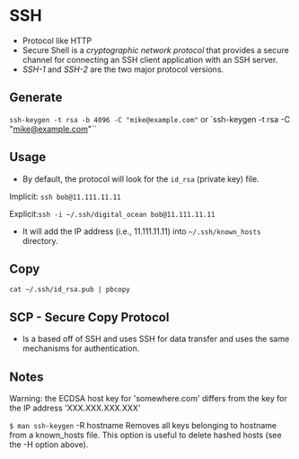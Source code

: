 # SSH

* Protocol like HTTP
* Secure Shell is a _cryptographic network protocol_ that provides a secure channel for connecting an SSH client application with an SSH server.
* _SSH-1_ and *SSH-2* are the two major protocol versions.

## Generate

`ssh-keygen -t rsa -b 4096 -C "mike@example.com"` or
`ssh-keygen -t rsa -C "mike@example.com"``

## Usage

* By default, the protocol will look for the `id_rsa` (private key) file.

Implicit: `ssh bob@11.111.11.11`

Explicit:`ssh -i ~/.ssh/digital_ocean bob@11.111.11.11`

* It will add the IP address (i.e., 11.111.11.11) into `~/.ssh/known_hosts` directory.

## Copy

`cat ~/.ssh/id_rsa.pub | pbcopy`

## SCP - Secure Copy Protocol

* Is a based off of SSH and uses SSH for data transfer and uses the same mechanisms for authentication.

## Notes

Warning: the ECDSA host key for 'somewhere.com' differs from the key for the IP address 'XXX.XXX.XXX.XXX'

`$ man ssh-keygen`
-R hostname
           Removes all keys belonging to hostname from a known_hosts file.  This option is useful to delete hashed hosts (see the -H option above).
